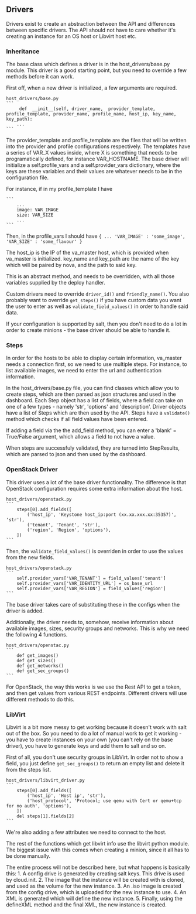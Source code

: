 <h2>Drivers</h2>

Drivers exist to create an abstraction between the API and differences between specific drivers. The API should not have to care whether it's creating an instance for an OS host or Libvirt host etc.

<h3>Inheritance</h3>

The base class which defines a driver is in the host_drivers/base.py module. This driver is a good starting point, but you need to override a few methods before it can work. 

First off, when a new driver is initialized, a few arguments are required.

    host_drivers/base.py
    ```
         def  __init__(self, driver_name,  provider_template, profile_template, provider_name, profile_name, host_ip, key_name, key_path):
        ...
    ```

The provider_template and profile_template are the files that will be written into the provider and profile configurations respectively. The templates have a series of VAR_X values inside, where X is something that needs to be programatically defined, for instance VAR_HOSTNAME. The base driver will initialize a self.profile_vars and a self.provider_vars dictionary, where the keys are these variables and their values are whatever needs to be in the configuration file. 

For instance, if in my profile_template I have

    ```
        ...
        image: VAR_IMAGE
        size: VAR_SIZE
        ...
    ```

Then, in the profile_vars I should have
    ```
        {
            ...
            'VAR_IMAGE' : 'some_image', 
            'VAR_SIZE' : 'some_flavour'
        }
    ```

The host_ip is the IP of the va_master host, which is provided when va_master is initialized. key_name and key_path are the name of the key which will be paired by nova, and the path to said key. 

This is an abstract method, and needs to be overridden, with all those variables supplied by the deploy handler. 

Custom drivers need to override ```driver_id()``` and ```friendly_name()```. You also probably want to override ```get_steps()``` if you have custom data you want the user to enter as well as ```validate_field_values()``` in order to handle said data. 

If your configuration is supported by salt, then you don't need to do a lot in order to create minions - the base driver should be able to handle it. 

<h3>Steps</h3>

In order for the hosts to be able to display certain information, va_master needs a connection first, so we need to use multiple steps. For instance, to list available images, we need to enter the url and authentication information. 

In the host_drivers/base.py file, you can find classes which allow you to create steps, which are then parsed as json structures and used in the dashboard. Each Step object has a list of fields, where a field can take on one of a few types - namely 'str', 'options' and 'description'. Driver objects have a list of Steps which are then used by the API. Steps have a ```validate()``` method which checks if all field values have been entered. 

If adding a field via the the add_field method, you can enter a 'blank' = True/False argument, which allows a field to not have a value. 

When steps are successfuly validated, they are turned into StepResults, which are parsed to json and then used by the dashboard. 



<h3>OpenStack Driver</h3>

This driver uses a lot of the base driver functionality. The difference is that OpenStack configuration requires some extra information about the host. 

    host_drivers/openstack.py
    ```
        steps[0].add_fields([
            ('host_ip', 'Keystone host_ip:port (xx.xx.xxx.xx:35357)', 'str'),
            ('tenant', 'Tenant', 'str'),
            ('region', 'Region', 'options'),
        ])
    ```

Then, the ```validate_field_values()``` is overriden in order to use the values from the new fields. 


    host_drivers/openstack.py
    ```
        self.provider_vars['VAR_TENANT'] = field_values['tenant']
        self.provider_vars['VAR_IDENTITY_URL'] = os_base_url
        self.provider_vars['VAR_REGION'] = field_values['region']
    ```

The base driver takes care of substituting these in the configs when the driver is added. 

Additionally, the driver needs to, somehow, receive information about available images, sizes, security groups and networks. This is why we need the following 4 functions. 

    host_drivers/openstac.py
    ```
        def get_images()
        def get_sizes()
        def get_networks()
        def get_sec_groups()
    ```

For OpenStack, the way this works is we use the Rest API to get a token, and then get values from various REST endpoints. Different drivers will use different methods to do this. 


<h3>LibVirt</h3>

Libvirt is a bit more messy to get working because it doesn't work with salt out of the box. So you need to do a lot of manual work to get it working - you have to create instances on your own (you can't rely on the base driver), you have to generate keys and add them to salt and so on. 

First of all, you don't use security groups in LibVirt. In order not to show a field, you just define ```get_sec_groups()``` to return an empty list and delete it from the steps list. 

    host_drivers/libvirt_driver.py
    ```
        steps[0].add_fields([
            ('host_ip', 'Host ip', 'str'),
            ('host_protocol', 'Protocol; use qemu with Cert or qemu+tcp for no auth', 'options'),
        ])
        del steps[1].fields[2]
    ```

We're also adding a few attributes we need to connect to the host. 

The rest of the functions which get libvirt info use the libvirt python module. The biggest issue with this comes when creating a minion, since it all has to be done manually. 

The entire process will not be described here, but what happens is basically this: 
    1. A config drive is generated by creating salt keys. This drive is used by cloud.init. 
    2. The image that the instance will be created with is cloned, and used as the volume for the new instance. 
    3. An .iso image is created from the config drive, which is uploaded for the new instance to use. 
    4. An XML is generated which will define the new instance. 
    5. Finally, using the defineXML method and the final XML, the new instance is created. 
